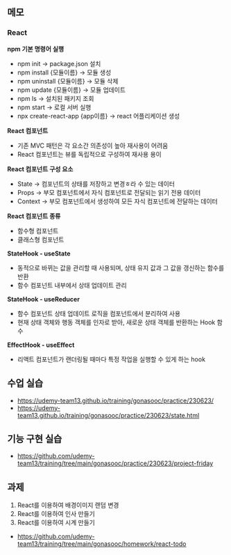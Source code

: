 ## 메모

### React

**npm 기본 명령어 실행**

- npm init → package.json 설치
- npm install {모듈이름} → 모듈 생성
- npm uninstall {모듈이름} → 모듈 삭제
- npm update {모듈이름} → 모듈 업데이트
- npm ls → 설치된 패키지 조회
- npm start → 로컬 서버 실행
- npx create-react-app {app이름} → react 어플리케이션 생성

**React 컴포넌트**

- 기존 MVC 패턴은 각 요소간 의존성이 높아 재사용이 어려움
- React 컴포넌트는 뷰를 독립적으로 구성하여 재사용 용이

**React 컴포넌트 구성 요소**

- State → 컴포넌트의 상태를 저장하고 변경ㅎ라 수 있는 데이터
- Props → 부모 컴포넌트에서 자식 컴포넌트로 전달되는 읽기 전용 데이터
- Context → 부모 컴포넌트에서 생성하여 모든 자식 컴포넌트에 전달하는 데이터

**React 컴포넌트 종류**

- 함수형 컴포넌트
- 클래스형 컴포넌트

**StateHook - useState**

- 동적으로 바뀌는 값을 관리할 때 사용되며, 상태 유지 값과 그 값을 갱신하는 함수를 반환
- 함수 컴포넌트 내부에서 상태 업데이트 관리

**StateHook - useReducer**

- 함수 컴포넌트  상태 업데이트 로직을 컴포넌트에서 분리하여 사용
- 현재 상태 객체와 행동 객체를 인자로 받아, 새로운 상태 객체를 반환하는 Hook 함수

**EffectHook - useEffect**

- 리액트 컴포넌트가 랜더링될 때마다 특정 작업을 실행할 수 있게 하는 hook

## 수업 실습

- https://udemy-team13.github.io/training/gonasooc/practice/230623/
- https://udemy-team13.github.io/training/gonasooc/practice/230623/state.html

## 기능 구현 실습

- https://github.com/udemy-team13/training/tree/main/gonasooc/practice/230623/project-friday

## 과제

1. React를 이용하여 배경이미지 랜덤 변경
2. React를 이용하여 인사 만들기
3. React를 이용하여 시계 만들기
- https://github.com/udemy-team13/training/tree/main/gonasooc/homework/react-todo